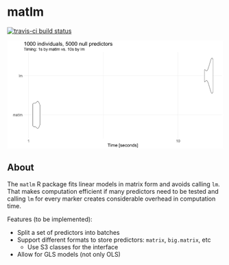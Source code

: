 # matlm

[![travis-ci build status](https://travis-ci.org/variani/matlm.svg?branch=master)](https://travis-ci.org/variani/matlm)

![](docs/figures/timing-matlm-vs-lm.png)

## About

The `matlm` R package fits linear models in matrix form and avoids calling `lm`.
That makes computation efficient if many predictors need to be tested 
and calling `lm` for every marker creates considerable overhead in computation time.

Features (to be implemented):

- Split a set of predictors into batches
- Support different formats to store predictors: `matrix`, `big.matrix`, etc
    - Use S3 classes for the interface
- Allow for GLS models (not only OLS)
